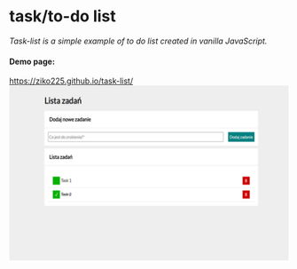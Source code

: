 # task/to-do list
*Task-list is a simple example of to do list created in vanilla JavaScript.*
#### Demo page:
https://ziko225.github.io/task-list/
![page intro](./img/intro.jpg)
